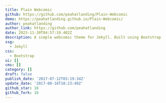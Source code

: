 ```yaml
---
title: Plain Webcomic
github: https://github.com/peahatlanding/Plain-Webcomic
demo: https://peahatlanding.github.io/Plain-Webcomic/
author: peahatlanding
author_link: https://github.com/peahatlanding
date: 2023-11-30T04:57:19.402Z
description: A simple webcomic theme for Jekyll. Built using Bootstrap.
ssg:
  - Jekyll
css:
  - Bootstrap
ui: []
cms: []
category: []
draft: false
publish_date: '2017-07-12T03:19:34Z'
update_date: '2017-08-16T18:23:49Z'
github_star: 16
github_fork: 16
---
```

